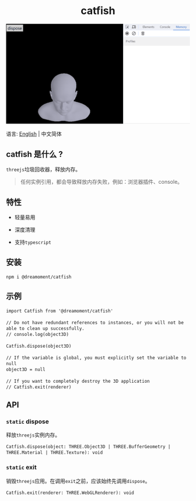 <h1 align="center">catfish</h1>

![](/docs/preview.gif)

语言: [English](README.md) | 中文简体

## catfish 是什么 ?

`threejs`垃圾回收器，释放内存。

> 任何实例引用，都会导致释放内存失败，例如：浏览器插件、console。

## 特性

- 轻量易用

- 深度清理

- 支持`typescript`

## 安装

```agsl
npm i @dreamoment/catfish
```

## 示例

```
import Catfish from '@dreamoment/catfish'

// Do not have redundant references to instances, or you will not be able to clean up successfully.
// console.log(object3D)

Catfish.dispose(object3D)

// If the variable is global, you must explicitly set the variable to null
object3D = null

// If you want to completely destroy the 3D application
// Catfish.exit(renderer)
```

## API

### `static` dispose

释放`threejs`实例内存。

```
Catfish.dispose(object: THREE.Object3D | THREE.BufferGeometry | THREE.Material | THREE.Texture): void
```

### `static` exit

销毁`threejs`应用。在调用`exit`之前，应该始终先调用`dispose`。

```
Catfish.exit(renderer: THREE.WebGLRenderer): void
```